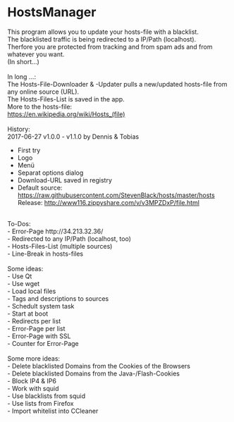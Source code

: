 # HostsManager
This program allows you to update your hosts-file with a blacklist.<br>
The blacklisted traffic is being redirected to a IP/Path (localhost).<br>
Therfore you are protected from tracking and from spam ads and from whatever you want.<br>
(In short...)<br>
<br>
In long ...:<br>
The Hosts-File-Downloader & -Updater pulls a new/updated hosts-file from any online source (URL).<br>
The Hosts-Files-List is saved in the app.<br>
More to the hosts-file:<br>
https://en.wikipedia.org/wiki/Hosts_(file)<br>
<br>
History:<br>
2017-06-27 v1.0.0 - v1.1.0 by Dennis & Tobias<br>
- First try
- Logo
- Menü
- Separat options dialog
- Download-URL saved in registry
- Default source: https://raw.githubusercontent.com/StevenBlack/hosts/master/hosts<br>
Release: http://www116.zippyshare.com/v/v3MPZDxP/file.html<br>
<br>
To-Dos:<br>
- Error-Page http://34.213.32.36/<br>
- Redirected to any IP/Path (localhost, too)<br>
- Hosts-Files-List (multiple sources)<br>
- Line-Break in hosts-files<br>
<br>
Some ideas:<br>
- Use Qt<br>
- Use wget<br>
- Load local files<br>
- Tags and descriptions to sources<br>
- Schedult system task<br>
- Start at boot<br>
- Redirects per list<br>
- Error-Page per list<br>
- Error-Page with SSL<br>
- Counter for Error-Page<br>
<br>
Some more ideas:<br>
- Delete blacklisted Domains from the Cookies of the Browsers<br>
- Delete blacklisted Domains from the Java-/Flash-Cookies<br>
- Block IP4 & IP6<br>
- Work with squid<br>
- Use blacklists from squid<br>
- Use lists from Firefox<br>
- Import whitelist into CCleaner<br>
